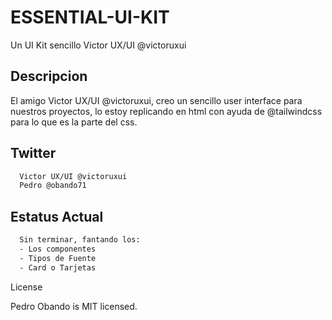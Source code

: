 # ESSENTIAL-UI-KIT
Un UI Kit sencillo Victor UX/UI @victoruxui

## Descripcion
El amigo Victor UX/UI @victoruxui, creo un sencillo user interface para nuestros proyectos, lo estoy replicando en html
con ayuda de @tailwindcss para lo que es la parte del css.

## Twitter
```bash
  Victor UX/UI @victoruxui
  Pedro @obando71
```

## Estatus Actual
```bash
  Sin terminar, fantando los:
  - Los componentes
  - Tipos de Fuente
  - Card o Tarjetas
```

License

Pedro Obando is MIT licensed.
